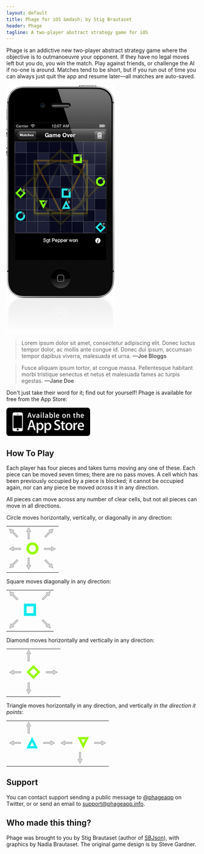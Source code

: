 ```yaml
---
layout: default
title: Phage for iOS &mdash; by Stig Brautaset
header: Phage
tagline: A two-player abstract strategy game for iOS
---
```


Phage is an addictive new two-player abstract strategy game where the
objective is to outmanoeuvre your opponent. If they have no legal moves
left but you do, you win the match. Play against friends, or challenge
the AI if no-one is around. Matches tend to be short, but if you run out
of time you can always just quit the app and resume later&mdash;all
matches are auto-saved.

<img class="screenshot" src="/images/screenshot.png" alt="Phage iOS Screenshot" />

> Lorem ipsum dolor sit amet, consectetur adipiscing elit. Donec luctus tempor dolor, ac mollis ante congue id. Donec dui ipsum, accumsan tempor dapibus viverra, malesuada et urna. **&mdash;Joe Bloggs**

> Fusce aliquam ipsum tortor, at congue massa. Pellentesque habitant morbi tristique senectus et netus et malesuada fames ac turpis egestas. **&mdash;Jane Doe**

Don't just take their word for it; find out for yourself! Phage is
available for free from the App Store:

[![Get it on the App Store](/images/available.png)](http://itunes.com/apps/phage)

How To Play
-----------

Each player has four pieces and takes turns moving any one of these.
Each piece can be moved seven times; there are no pass moves. A cell
which has been previously occupied by a piece is blocked; it cannot be
occupied again, nor can any piece be moved *across* it in any direction.

All pieces can move across any number of clear cells, but not all pieces
can move in all directions.

Circle moves horizontally, vertically, or diagonally in any direction:

<table class="center">
<tr>
  <td><img src="/images/arrow-north-west.png" alt="arrow north west" /></td>
  <td><img src="/images/arrow-north.png" alt="arrow north" /></td>
  <td><img src="/images/arrow-north-east.png" alt="arrow north east" /></td>
</tr>
<tr>
  <td><img src="/images/arrow-west.png" alt="arrow west" /></td>
  <td><img src="/images/piece-north-circle.png" alt="piece north circle" /></td>
  <td><img src="/images/arrow-east.png" alt="arrow east" /></td>
</tr>
<tr>
  <td><img src="/images/arrow-south-west.png" alt="arrow south west" /></td>
  <td><img src="/images/arrow-south.png" alt="arrow south" /></td>
  <td><img src="/images/arrow-south-east.png" alt="arrow south east" /></td>
</tr>
</table>

Square moves diagonally in any direction:

<table class="center">
<tr>
  <td><img src="/images/arrow-north-west.png" alt="arrow north west" /></td>
  <td>&nbsp;</td>
  <td><img src="/images/arrow-north-east.png" alt="arrow north east" /></td>
</tr>
<tr>
  <td>&nbsp;</td>
  <td><img src="/images/piece-south-square.png" alt="piece south square" /></td>
  <td>&nbsp;</td>
</tr>
<tr>
  <td><img src="/images/arrow-south-west.png" alt="arrow south west" /></td>
  <td>&nbsp;</td>
  <td><img src="/images/arrow-south-east.png" alt="arrow south east" /></td>
</tr>
</table>

Diamond moves horizontally and vertically in any direction:

<table class="center">
<tr>
  <td>&nbsp;</td>
  <td><img src="/images/arrow-north.png" alt="arrow north" /></td>
  <td>&nbsp;</td>
</tr>
<tr>
  <td><img src="/images/arrow-west.png" alt="arrow west" /></td>
  <td><img src="/images/piece-north-diamond.png" alt="piece north diamond" /></td>
  <td><img src="/images/arrow-east.png" alt="arrow east" /></td>
</tr>
<tr>
  <td>&nbsp;</td>
  <td><img src="/images/arrow-south.png" alt="arrow south" /></td>
  <td>&nbsp;</td>
</tr>
</table>

Triangle moves horizontally in any direction, and vertically *in the
direction it points*:

<table class="center">
<tr>
  <td>&nbsp;</td>
  <td><img src="/images/arrow-north.png" alt="arrow north" /></td>
  <td>&nbsp;</td>

  <td>&nbsp;</td>
  <td>&nbsp;</td>
  <td>&nbsp;</td>
</tr>
<tr>
  <td><img src="/images/arrow-west.png" alt="arrow west" /></td>
  <td><img src="/images/piece-south-triangle.png" alt="piece south triangle" /></td>
  <td><img src="/images/arrow-east.png" alt="arrow east" /></td>

  <td><img src="/images/arrow-west.png" alt="arrow west" /></td>
  <td><img src="/images/piece-north-triangle.png" alt="piece north triangle" /></td>
  <td><img src="/images/arrow-east.png" alt="arrow east" /></td>
</tr>
<tr>
  <td>&nbsp;</td>
  <td>&nbsp;</td>
  <td>&nbsp;</td>

  <td>&nbsp;</td>
  <td><img src="/images/arrow-south.png" alt="arrow south" /></td>
  <td>&nbsp;</td>
</tr>
</table>



Support
-------

You can contact support sending a public message to
[@phageapp](http://twitter.com/phageapp) on Twitter, or or send an email
to <support@phageapp.info>.


Who made this thing?
--------------------

Phage was brought to you by Stig Brautaset (author of [SBJson][]), with
graphics by Nadia Brautaset. The original game design is by Steve
Gardner.


[sbjson]: http://sbjson.org
